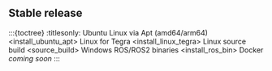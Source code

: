 ## Stable release

:::{toctree}
:titlesonly:
Ubuntu Linux via Apt (amd64/arm64) <install_ubuntu_apt>
Linux for Tegra <install_linux_tegra>
Linux source build <source_build>
Windows <windows>
ROS/ROS2 binaries <install_ros_bin>
Docker *coming soon*
:::
